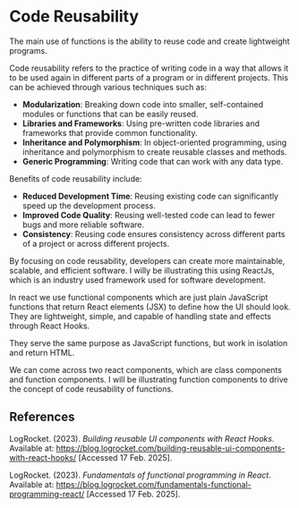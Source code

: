 # Code Reusability

The main use of functions is the ability to reuse code and create lightweight programs.

Code reusability refers to the practice of writing code in a way that allows it to be used again in different parts of a program or in different projects. This can be achieved through various techniques such as:

- **Modularization**: Breaking down code into smaller, self-contained modules or functions that can be easily reused.
- **Libraries and Frameworks**: Using pre-written code libraries and frameworks that provide common functionality.
- **Inheritance and Polymorphism**: In object-oriented programming, using inheritance and polymorphism to create reusable classes and methods.
- **Generic Programming**: Writing code that can work with any data type.

Benefits of code reusability include:

- **Reduced Development Time**: Reusing existing code can significantly speed up the development process.
- **Improved Code Quality**: Reusing well-tested code can lead to fewer bugs and more reliable software.
- **Consistency**: Reusing code ensures consistency across different parts of a project or across different projects.

By focusing on code reusability, developers can create more maintainable, scalable, and efficient software.
I willy be illustrating this using ReactJs, which is an industry used framework used for software development.

In react we use functional components which are just plain JavaScript functions that return React elements (JSX) to define how the UI should look.
They are lightweight, simple, and capable of handling state and effects through React Hooks.

They serve the same purpose as JavaScript functions, but work in isolation and return HTML.

We can come across two react components, which are class components and function components. I will be illustrating function components to drive the
concept of code reusability of functions.

## References

LogRocket. (2023). *Building reusable UI components with React Hooks*. Available at: <https://blog.logrocket.com/building-reusable-ui-components-with-react-hooks/> [Accessed 17 Feb. 2025].

LogRocket. (2023). *Fundamentals of functional programming in React*. Available at: <https://blog.logrocket.com/fundamentals-functional-programming-react/> [Accessed 17 Feb. 2025].